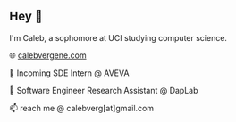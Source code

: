 ## Hey 👋

I'm Caleb, a sophomore at UCI studying computer science.

🌐 [calebvergene.com](calebvergene.com )

💼 Incoming SDE Intern @ AVEVA

🌱 Software Engineer Research Assistant @ DapLab 

📫 reach me @ calebverg[at]gmail.com
 
